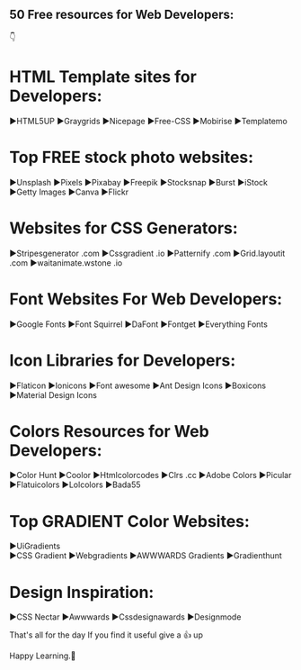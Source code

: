 ## 50 Free resources for Web Developers:
 👇

# HTML Template sites for Developers:

▶️HTML5UP
▶️Graygrids
▶️Nicepage
▶️Free-CSS
▶️Mobirise
▶️Templatemo

# Top FREE stock photo websites:

▶️Unsplash
▶️Pixels
▶️Pixabay
▶️Freepik
▶️Stocksnap
▶️Burst
▶️iStock
▶️Getty Images
▶️Canva
▶️Flickr

# Websites for CSS Generators:

▶️Stripesgenerator .com
▶️Cssgradient .io
▶️Patternify .com
▶️Grid.layoutit .com
▶️waitanimate.wstone .io

# Font Websites For Web Developers:

▶️Google Fonts
▶️Font Squirrel
▶️DaFont
▶️Fontget
▶️Everything Fonts


# Icon Libraries for Developers:

▶️Flaticon
▶️Ionicons
▶️Font awesome
▶️Ant Design Icons
▶️Boxicons
▶️Material Design Icons

# Colors Resources for Web Developers:

▶️Color Hunt 
▶️Coolor
▶️Htmlcolorcodes
▶️Clrs .cc
▶️Adobe Colors
▶️Picular
▶️Flatuicolors
▶️Lolcolors
▶️Bada55

# Top GRADIENT Color Websites:

▶️UiGradients   
▶️CSS Gradient
▶️Webgradients 
▶️AWWWARDS Gradients
▶️Gradienthunt

# Design Inspiration:

▶️CSS Nectar
▶️Awwwards
▶️Cssdesignawards
▶️Designmode


That's all for the day 
If you find it useful give a 👍 up  

Happy Learning.💙
